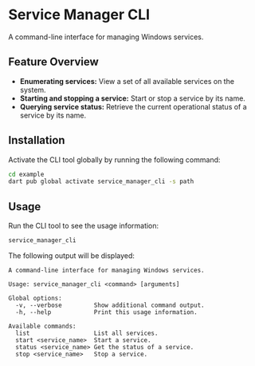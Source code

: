 # Service Manager CLI

A command-line interface for managing Windows services.

## Feature Overview

- **Enumerating services:** View a set of all available services on the system.
- **Starting and stopping a service:** Start or stop a service by its name.
- **Querying service status:** Retrieve the current operational status of a
  service by its name.

## Installation

Activate the CLI tool globally by running the following command:

```sh
cd example
dart pub global activate service_manager_cli -s path
```

## Usage

Run the CLI tool to see the usage information:

```sh
service_manager_cli
```

The following output will be displayed:

```text
A command-line interface for managing Windows services.

Usage: service_manager_cli <command> [arguments]

Global options:
  -v, --verbose         Show additional command output.
  -h, --help            Print this usage information.

Available commands:
  list                  List all services.
  start <service_name>  Start a service.
  status <service_name> Get the status of a service.
  stop <service_name>   Stop a service.
```
